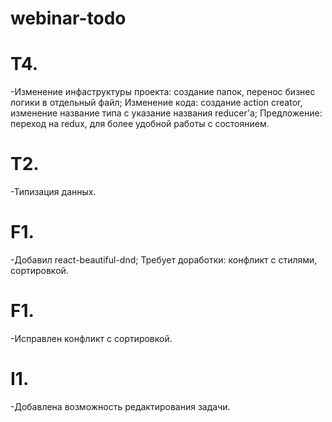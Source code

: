 # webinar-todo

# T4. 
-Изменение инфаструктуры проекта: создание папок, перенос бизнес логики в отдельный файл; Изменение кода: создание action creator, 
изменение название типа с указание названия reducer'a; Предложение: переход на redux, для более удобной работы с состоянием.
# T2. 
-Типизация данных.
# F1. 
-Добавил react-beautiful-dnd; Требует доработки: конфликт с стилями, сортировкой.
# F1.
-Исправлен конфликт с сортировкой.
# I1. 
-Добавлена возможность редактирования задачи.
